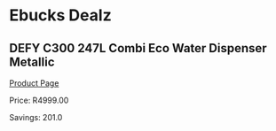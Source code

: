 
# Ebucks Dealz
## DEFY C300 247L Combi Eco Water Dispenser Metallic
[Product Page](https://www.ebucks.com/web/shop/productSelected.do?prodId=975472257&catId=704986856)

Price: R4999.00

Savings: 201.0


	
